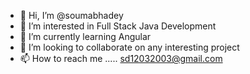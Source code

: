 - 👋 Hi, I’m @soumabhadey
- 👀 I’m interested in Full Stack Java Development
- 🌱 I’m currently learning Angular
- 💞️ I’m looking to collaborate on any interesting project
- 📫 How to reach me ..... sd12032003@gmail.com

<!---
soumabhadey/soumabhadey is a ✨ special ✨ repository because its `README.md` (this file) appears on your GitHub profile.
You can click the Preview link to take a look at your changes.
--->
